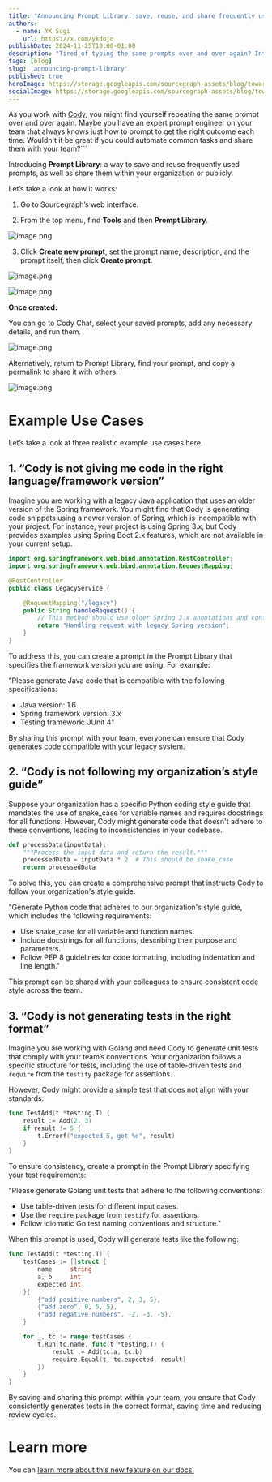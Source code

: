 ```yaml
---
title: "Announcing Prompt Library: save, reuse, and share frequently used prompts for Cody"
authors:
  - name: YK Sugi
    url: https://x.com/ykdojo
publishDate: 2024-11-25T10:00-01:00
description: "Tired of typing the same prompts over and over again? Introducing Prompt Library. Save, reuse, and share prompts with your team."
tags: [blog]
slug: 'announcing-prompt-library'
published: true
heroImage: https://storage.googleapis.com/sourcegraph-assets/blog/towards-infinite-context-for-code/infinite-context-og.png
socialImage: https://storage.googleapis.com/sourcegraph-assets/blog/towards-infinite-context-for-code/infinite-context-og.png
---
```


As you work with [Cody](https://sourcegraph.com/cody), you might find yourself repeating the same prompt over and over again. Maybe you have an expert prompt engineer on your team that always knows just how to prompt to get the right outcome each time. Wouldn't it be great if you could automate common tasks and share them with your team?```

Introducing **Prompt Library**: a way to save and reuse frequently used prompts, as well as share them within your organization or publicly.

Let’s take a look at how it works:

1.	Go to Sourcegraph’s web interface.

2.	From the top menu, find **Tools** and then **Prompt Library**.

![image.png](https://sourcegraph.notion.site/image/https%3A%2F%2Fprod-files-secure.s3.us-west-2.amazonaws.com%2Fe7ce844a-fe2e-4102-b77e-e852aee3841b%2F9a4e60f9-d0d6-4555-8dec-1c1e666d6985%2Fimage.png?table=block&id=142a8e11-2658-8080-b8bb-e21b5d503124&spaceId=e7ce844a-fe2e-4102-b77e-e852aee3841b&width=2000&userId=&cache=v2)

3.	Click **Create new prompt**, set the prompt name, description, and the prompt itself, then click **Create prompt**.

![image.png](https://sourcegraph.notion.site/image/https%3A%2F%2Fprod-files-secure.s3.us-west-2.amazonaws.com%2Fe7ce844a-fe2e-4102-b77e-e852aee3841b%2Fb793b037-8544-49a5-beae-5db4b070fff0%2Fimage.png?table=block&id=142a8e11-2658-8085-9d3f-d2abd19566be&spaceId=e7ce844a-fe2e-4102-b77e-e852aee3841b&width=2000&userId=&cache=v2)

![image.png](https://sourcegraph.notion.site/image/https%3A%2F%2Fprod-files-secure.s3.us-west-2.amazonaws.com%2Fe7ce844a-fe2e-4102-b77e-e852aee3841b%2F10c88996-bb30-4aca-b646-167003735728%2Fimage.png?table=block&id=142a8e11-2658-8014-a2a1-cae0d8dc95cd&spaceId=e7ce844a-fe2e-4102-b77e-e852aee3841b&width=2000&userId=&cache=v2)

**Once created:**

You can go to Cody Chat, select your saved prompts, add any necessary details, and run them.

![image.png](https://sourcegraph.notion.site/image/https%3A%2F%2Fprod-files-secure.s3.us-west-2.amazonaws.com%2Fe7ce844a-fe2e-4102-b77e-e852aee3841b%2Fc57ee65b-31cf-40de-841d-c53ceca0fa0d%2Fimage.png?table=block&id=142a8e11-2658-8099-8cf5-d613adaea23b&spaceId=e7ce844a-fe2e-4102-b77e-e852aee3841b&width=2000&userId=&cache=v2)

Alternatively, return to Prompt Library, find your prompt, and copy a permalink to share it with others.

![image.png](https://sourcegraph.notion.site/image/https%3A%2F%2Fprod-files-secure.s3.us-west-2.amazonaws.com%2Fe7ce844a-fe2e-4102-b77e-e852aee3841b%2F2a0e4315-7842-4859-9610-63400d467344%2Fimage.png?table=block&id=142a8e11-2658-803f-9899-ff4ee05310bc&spaceId=e7ce844a-fe2e-4102-b77e-e852aee3841b&width=2000&userId=&cache=v2)

# Example Use Cases

Let’s take a look at three realistic example use cases here.

## 1. “Cody is not giving me code in the right language/framework version”

Imagine you are working with a legacy Java application that uses an older version of the Spring framework. You might find that Cody is generating code snippets using a newer version of Spring, which is incompatible with your project. For instance, your project is using Spring 3.x, but Cody provides examples using Spring Boot 2.x features, which are not available in your current setup.

```java
import org.springframework.web.bind.annotation.RestController;
import org.springframework.web.bind.annotation.RequestMapping;

@RestController
public class LegacyService {

    @RequestMapping("/legacy")
    public String handleRequest() {
        // This method should use older Spring 3.x annotations and configurations
        return "Handling request with legacy Spring version";
    }
}
```

To address this, you can create a prompt in the Prompt Library that specifies the framework version you are using. For example:

"Please generate Java code that is compatible with the following specifications:

- Java version: 1.6
- Spring framework version: 3.x
- Testing framework: JUnit 4"

By sharing this prompt with your team, everyone can ensure that Cody generates code compatible with your legacy system.

## 2. “Cody is not following my organization’s style guide”

Suppose your organization has a specific Python coding style guide that mandates the use of snake_case for variable names and requires docstrings for all functions. However, Cody might generate code that doesn't adhere to these conventions, leading to inconsistencies in your codebase.

```python
def processData(inputData):
    """Process the input data and return the result."""
    processedData = inputData * 2  # This should be snake_case
    return processedData
```

To solve this, you can create a comprehensive prompt that instructs Cody to follow your organization's style guide:

"Generate Python code that adheres to our organization's style guide, which includes the following requirements:

- Use snake_case for all variable and function names.
- Include docstrings for all functions, describing their purpose and parameters.
- Follow PEP 8 guidelines for code formatting, including indentation and line length."

This prompt can be shared with your colleagues to ensure consistent code style across the team.

## 3. “Cody is not generating tests in the right format”

Imagine you are working with Golang and need Cody to generate unit tests that comply with your team’s conventions. Your organization follows a specific structure for tests, including the use of table-driven tests and `require` from the `testify` package for assertions.

However, Cody might provide a simple test that does not align with your standards:

```go
func TestAdd(t *testing.T) {
    result := Add(2, 3)
    if result != 5 {
        t.Errorf("expected 5, got %d", result)
    }
}

```

To ensure consistency, create a prompt in the Prompt Library specifying your test requirements:

"Please generate Golang unit tests that adhere to the following conventions:

- Use table-driven tests for different input cases.
- Use the `require` package from `testify` for assertions.
- Follow idiomatic Go test naming conventions and structure."

When this prompt is used, Cody will generate tests like the following:

```go
func TestAdd(t *testing.T) {
    testCases := []struct {
        name     string
        a, b     int
        expected int
    }{
        {"add positive numbers", 2, 3, 5},
        {"add zero", 0, 5, 5},
        {"add negative numbers", -2, -3, -5},
    }

    for _, tc := range testCases {
        t.Run(tc.name, func(t *testing.T) {
            result := Add(tc.a, tc.b)
            require.Equal(t, tc.expected, result)
        })
    }
}

```

By saving and sharing this prompt within your team, you ensure that Cody consistently generates tests in the correct format, saving time and reducing review cycles.

# Learn more

You can [learn more about this new feature on our docs.](https://sourcegraph.com/docs/cody/capabilities/commands)